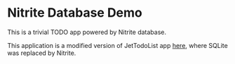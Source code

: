 # Nitrite Database Demo

This is a trivial TODO app powered by Nitrite database.

This application is a modified version of JetTodoList app 
[here](https://github.com/oussamabonnor1/TODOAppAndroid), where SQLite was replaced by Nitrite. 
